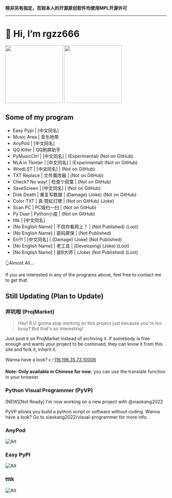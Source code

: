 **除非另有指定，否则本人的开源原创软件均使用MPL开源许可**

---

# 👋 Hi, I’m rgzz666

<img src="https://github-readme-stats.vercel.app/api?username=totowang-hhh&hide_border=false&theme=defult&show_icons=true" height="180px">   <img src="https://github-readme-stats.vercel.app/api/top-langs/?username=totowang-hhh&layout=compact&hide_border=false&theme=defult&show_icons=true" height="180px">

## Some of my program
- Easy Pypi | [中文同名]
- Music Area | 音乐地带
- AnyPod | [中文同名]
- QQ Killer | QQ刷屏助手
- PyMusicCtrl | [中文同名] | (Experimental) (Not on GitHub)
- NLA in Tkinter | [中文同名] | (Experimental) (Not on GitHub)
- WordLST | [中文同名] | (Not on GitHub)
- TXT Replace | 文件魔改器 | (Not on GitHub)
- Check? No way! | 检查个寂寞 | (Not on GitHub)
- SaveScreen | [中文同名] | (Not on GitHub)
- Disk Death | 重复写数据 | (Damage) (Joke) (Not on GitHub)
- Color TXT | 真·霓虹灯牌 | (Not on GitHub) (Joke)
- Scan PC | PC版扫一扫 | (Not on GitHub)
- Py Duer | Python小度 | (Not on GitHub)
- tttk | [中文同名]
- [No English Name] | 不信你看网上？ | (Not Published) (Lost)
- [No English Name] | 密码屏保 | (Not Published)
- Err!!! | [中文同名] | (Damage) (Joke) (Not Published)
- [No English Name] | 老工具 | (Developing) (Joke) (Lost)
- [No English Name] | 装B大师 | (Joke) (Not Published) (Lost)

👆Almost All...

If you are interested in any of the programs above, feel free to contact me to get that.

## Still Updating (Plan to Update)

### 弃坑啦 (ProjMarket)

> Hey! R U gonna stop working on this project just because you're too busy? But that's so interesting!

Just post it on ProjMarket instead of archiving it. If somebody is free enough and wants your project to be continued, they can know it from this site and fork it, inherit it.

Wanna have a look? 👉[116.198.35.73:10006](http://116.198.35.73:10006)

**Note: Only available in Chinese for now**, you can use the translate function in your browser.

### Python Visual Programmer (PyVP)

[NEW][Not Ready]  I'm now working on a new project with @xiaokang2022

PyVP allows you build a python script or software without coding. Wanna have a look? Go to xiaokang2022/visual-programmer for more info.

### AnyPod
![Alt](https://repobeats.axiom.co/api/embed/7901cb3f833782cb3895c233df77a38536c7fb05.svg "Repobeats analytics image")

### Easy PyPI
![Alt](https://repobeats.axiom.co/api/embed/7e75da286620ad9b9d8831c23ac7d3d981a44a78.svg "Repobeats analytics image")

### tttk
![Alt](https://repobeats.axiom.co/api/embed/8672024c86be918f2a848b60e340c00231f7234f.svg "Repobeats analytics image")

<!---
TotoWang-hhh/TotoWang-hhh is a ✨ special ✨ repository because its `README.md` (this file) appears on your GitHub profile.
You can click the Preview link to take a look at your changes.
--->
